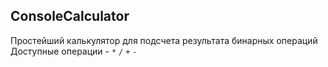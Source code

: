 ## ConsoleCalculator
Простейший калькулятор для подсчета результата бинарных операций  
Доступные операции - `*` `/` `+` `-`
